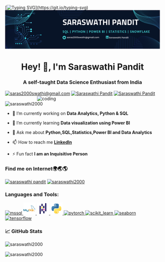 

[![Typing SVG](https://readme-typing-svg.herokuapp.com?size=24&width=600&lines=Welcome+To+Saraswathi's+GitHub+Profile!)](https://git.io/typing-svg)
![logo](https://github.com/saraswathi2000/saraswathi2000/blob/main/SaraswathiPandit.png)
<h1 align="center">Hey! 👋, I'm Saraswathi Pandit</h1>
<h3 align="center">A self-taught Data Science Enthusiast from India</h3>
<a href="mailto:saras2000swathi@gmail.com" target="blank"><img align="center" src="https://img.shields.io/badge/Gmail-D14836?style=for-the-badge&logo=gmail&logoColor=white" alt="saras2000swathi@gmail.com" height="20" width="120" /></a>
<a href="https://www.linkedin.com/in/saraswathi-pandit-806796183/" target="blank"><img align="center" src="https://img.shields.io/badge/-SaraswathiPandit-blue?style=flat-square&logo=Linkedin&logoColor=white&link=https://www.linkedin.com/in/saraswathi-pandit-806796183/" alt="Saraswathi Pandit" height="20" width="120" /></a>
<a href="https://www.novypro.com/profile_projects/saraswathi" target="blank"><img align="center" src="https://img.shields.io/badge/-SaraswathiPandit-darkblue?style=flat-square&logo=powerbi&logoColor=yellow&link=https://www.novypro.com/profile_projects/saraswathi" alt="Saraswathi Pandit" height="20" width="120" /></a>

<img align="right" alt="coding" width="400" src="https://cdn.dribbble.com/users/2514124/screenshots/5439070/media/03c817d98ada6ce36ce4b8a2b73f8705.gif">

<p align="left"> <img src="https://komarev.com/ghpvc/?username=saraswathi2000&label=Profile%20views&color=0e75b6&style=flat" alt="saraswathi2000" /> </p>

- 🔭 I’m currently working on **Data Analytics, Python & SQL**

- 🌱 I’m currently learning **Data visualization using Power BI**

- 💬 Ask me about **Python,SQL,Statistics,Power BI and Data Analytics**

- 📫 How to reach me **[LinkedIn](https://www.linkedin.com/in/saraswathi-pandit-806796183/)**

- ⚡ Fun fact **I am an Inquisitive Person**

<h3 align="left">Find me on Internet🌍🌏🌎</h3>
<p align="left">
<a href="https://linkedin.com/in/saraswathi pandit" target="blank"><img align="center" src="https://raw.githubusercontent.com/rahuldkjain/github-profile-readme-generator/master/src/images/icons/Social/linked-in-alt.svg" alt="saraswathi pandit" height="30" width="40" /></a>
<a href="https://kaggle.com/saraswathi2000" target="blank"><img align="center" src="https://raw.githubusercontent.com/rahuldkjain/github-profile-readme-generator/master/src/images/icons/Social/kaggle.svg" alt="saraswathi2000" height="30" width="40" /></a>


<h3 align="left">Languages and Tools:</h3>
<p align="left"> <a href="https://www.microsoft.com/en-us/sql-server" target="_blank" rel="noreferrer"> <img src="https://www.svgrepo.com/show/303229/microsoft-sql-server-logo.svg" alt="mssql" width="40" height="40"/> </a> <a href="https://www.mysql.com/" target="_blank" rel="noreferrer"> <img src="https://raw.githubusercontent.com/devicons/devicon/master/icons/mysql/mysql-original-wordmark.svg" alt="mysql" width="40" height="40"/> </a> <a href="https://pandas.pydata.org/" target="_blank" rel="noreferrer"> <img src="https://raw.githubusercontent.com/devicons/devicon/2ae2a900d2f041da66e950e4d48052658d850630/icons/pandas/pandas-original.svg" alt="pandas" width="40" height="40"/> </a> <a href="https://www.python.org" target="_blank" rel="noreferrer"> <img src="https://raw.githubusercontent.com/devicons/devicon/master/icons/python/python-original.svg" alt="python" width="40" height="40"/> </a> <a href="https://pytorch.org/" target="_blank" rel="noreferrer"> <img src="https://www.vectorlogo.zone/logos/pytorch/pytorch-icon.svg" alt="pytorch" width="40" height="40"/> </a> <a href="https://scikit-learn.org/" target="_blank" rel="noreferrer"> <img src="https://upload.wikimedia.org/wikipedia/commons/0/05/Scikit_learn_logo_small.svg" alt="scikit_learn" width="40" height="40"/> </a> <a href="https://seaborn.pydata.org/" target="_blank" rel="noreferrer"> <img src="https://seaborn.pydata.org/_images/logo-mark-lightbg.svg" alt="seaborn" width="40" height="40"/> </a> <a href="https://www.tensorflow.org" target="_blank" rel="noreferrer"> <img src="https://www.vectorlogo.zone/logos/tensorflow/tensorflow-icon.svg" alt="tensorflow" width="40" height="40"/> </a> </p>

<h3> 📈 GitHub Stats</h3>
<p><img align="center" src="https://github-readme-stats.vercel.app/api?username=saraswathi2000&show_icons=true&theme=radical" alt="saraswathi2000" /></p>

<p><img align="center" src="https://github-readme-streak-stats.herokuapp.com/?user=saraswathi2000&theme=radical" alt="saraswathi2000" /></p>
